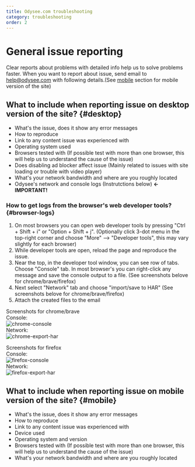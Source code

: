 ```yaml
---
title: Odysee.com troubleshooting
category: troubleshooting
order: 2
---
```


# General issue reporting

Clear reports about problems with detailed info help us to solve problems faster. When you want to report about issue, send email to help@odysee.com with following details.(See [mobile](#mobile) section for mobile version of the site)

## What to include when reporting issue on desktop version of the site? {#desktop}
- What's the issue, does it show any error messages
- How to reproduce  
- Link to any content issue was experienced with  
- Operating system used 
- Browsers tested with (If possible test with more than one browser, this will help us to understand the cause of the issue)
- Does disabling ad blocker affect issue (Mainly related to issues with site loading or trouble with video player)
- What's your network bandwidth and where are you roughly located
- Odysee's network and console logs (Instrutctions below) **<- IMPORTANT!**

### How to get logs from the browser's web developer tools? {#browser-logs}
1. On most browsers you can open web developer tools by pressing "Ctrl + Shift + i" or "Option + Shift + j". (Optionally click 3-dot menu in the top-right corner and choose "More" --> "Developer tools", this may vary slightly for each browser)   
1. While developer tools are open, reload the page and reproduce the issue.  
1. Near the top, in the developer tool window, you can see row of tabs. Choose "Console" tab. In most browser's you can right-click any message and save the console output to a file. (See screenshots belove for chrome/brave/firefox)
1. Next select "Network" tab and choose "import/save to HAR" (See screenshots belove for chrome/brave/firefox)
1. Attach the created files to the email

Screenshots for chrome/brave  
Console:  
![chrome-console](https://spee.ch/c/bcd3de66da4ac40b.png)   
Network:  
![chrome-export-har](https://spee.ch/7/b7ff68da2cb8b616.png)  

Screenshots for firefox   
Console:  
![firefox-console](https://spee.ch/d/249ce9c0ac0ea8e7.png)  
Network:  
![firefox-export-har](https://spee.ch/b/cb5032faaf6b42ad.png)   

## What to include when reporting issue on mobile version of the site? {#mobile}
- What's the issue, does it show any error messages  
- How to reproduce  
- Link to any content issue was experienced with   
- Device used  
- Operating system and version  
- Browsers tested with (If possible test with more than one browser, this will help us to understand the cause of the issue)
- What's your network bandwidth and where are you roughly located
